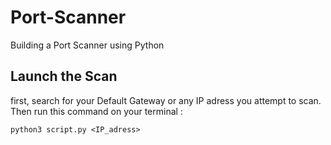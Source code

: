 # Port-Scanner
Building a Port Scanner using Python 

## Launch the Scan 

first, search for your Default Gateway or any IP adress you attempt to scan. Then run this command on your terminal : 

    python3 script.py <IP_adress>

